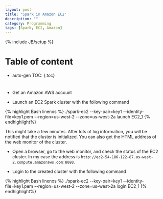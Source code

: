 ```yaml
---
layout: post
title: "Spark in Amazon EC2"
description: ""
category: Programming
tags: [Spark, EC2, Amazon]
---
```

{% include JB/setup %}
<script type="text/javascript"
 src="http://cdn.mathjax.org/mathjax/latest/MathJax.js?config=TeX-AMS-MML_HTMLorMML">
</script>
 
# Table of content
* auto-gen TOC:
{:toc}

# 

## 

- Get an Amazon AWS account


- Launch an EC2 Spark cluster with the following command

{% highlight Bash linenos %}
./spark-ec2 --key-pair=key1 --identity-file=key1.pem --region=us-west-2 --zone=us-west-2a launch EC2_1
{% endhighlight%}

  This might take a few minutes. After lots of log information, you will be notified that the cluster is initialized. You can also get the HTML address of the web monitor of the cluster.

- Open a browser, go to the web monitor, and check the status of the EC2 cluster. In my case the address is `http://ec2-54-186-122-87.us-west-2.compute.amazonaws.com:8080`.

- Login to the created cluster with the following command

{% highlight Bash linenos %}
./spark-ec2 --key-pair=key1 --identity-file=key1.pem --region=us-west-2 --zone=us-west-2a login EC2_1
{% endhighlight%}
